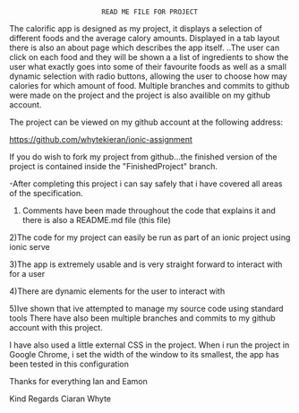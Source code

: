 
                           READ ME FILE FOR PROJECT

  The calorific app is designed as my project, it displays a selection of 
different foods and the average calory amounts. Displayed in a tab layout there
is also an about page which describes the app itself. ..The user can click on
each food and they will be shown a a list of ingredients to show the user what exactly goes into some of their favourite foods as well as a small dynamic selection with radio buttons, allowing the user to choose how may calories for which amount of food. Multiple branches and commits to github were made on the project and the project is also availible on my github account. 

The project can be viewed on my github account at the following address:

 https://github.com/whytekieran/ionic-assignment

If you do wish to fork my project from github...the finished version of the project is contained inside the "FinishedProject" branch.


-After completing this project i can say safely that i have covered all areas of the specification.

1) Comments have been made throughout the code that explains it and there is also a README.md file (this file) 

2)The code for my project can easily be run as part of an ionic project using ionic serve

3)The app is extremely usable and is very straight forward to interact with for a user

4)There are dynamic elements for the user to interact with

5)Ive shown that ive attempted to manage my source code using standard tools
There have also been multiple branches and commits to my github account with this project.

I have also used a little external CSS in the project. When i run the project in Google Chrome, i set the width of the window to its smallest, the app has been tested in this configuration

Thanks for everything Ian and Eamon

Kind Regards
Ciaran Whyte


